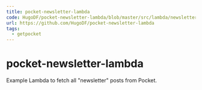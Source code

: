 ```yaml
---
title: pocket-newsletter-lambda
code: HugoDF/pocket-newsletter-lambda/blob/master/src/lambda/newsletter.js
url: https://github.com/HugoDF/pocket-newsletter-lambda
tags: 
  - getpocket
---
```


# pocket-newsletter-lambda

Example Lambda to fetch all &quot;newsletter&quot; posts from Pocket.

